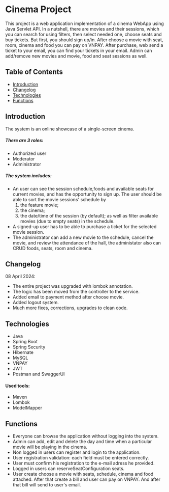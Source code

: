 # Cinema Project

This project is a web application implementation of a cinema WebApp using Java Servlet API.
In a nutshell, there are movies and their sessions, which you can search for using filters, then select needed one, choose seats and buy tickets. But first, you should sign up/in.
After choose a movie with seat, room, cinema and food you can pay on VNPAY. After purchase, web send a ticket to your email, you can find your tickets in your email. 
Admin can add/remove new movies and movie, food and seat sessions as well.

## Table of Contents
* [Introduction](#introduction)
* [Changelog](#changelog)
* [Technologies](#technologies)
* [Functions](#functions)

## Introduction
The system is an online showcase of a single-screen cinema.
##### There are 3 roles:
+ Authorized user
+ Moderator
+ Administrator

##### The system includes:
+ An user can see the session schedule,foods and available seats for current movies, and has the opportunity to sign up. The user should be able to sort the movie sessions' schedule by 
    1) the feature movie;
    2) the cinema; 
    3) the date/time of the session (by default); as well as filter available movies (due to empty seats) in the schedule.
+ A signed-up user has to be able to purchase a ticket for the selected movie session.
+ The administrator can add a new movie to the schedule, cancel the movie, and review the attendance of the hall, the administator also can CRUD foods, seats, room and cinema.

## Changelog
08 April 2024:
- The entire project was upgraded with lombok annotation.
- The logic has been moved from the controller to the service.
- Added email to payment method after choose movie.
- Added logout system.
- Much more fixes, corrections, upgrades to clean code.

## Technologies
* Java
* Spring Boot
* Spring Security
* Hibernate
* MySQL
* VNPAY
* JWT
* Postman and SwaggerUI
#### Used tools:
* Maven
* Lombok
* ModelMapper
  
## Functions
- Everyone can browse the application without logging into the system.
- Admin can add, edit and delete the day and time when a particular movie will be playing in the cinema.
- Non logged in users can register and login to the application.
- User registration validation: each field must be entered correctly.
- User must confirm his registration to the e-mail adress he provided.
- Logged in users can reserveSeatConfiguration seats.
- User create choose a movie with seats, schedule, cinema and food attached. After that create a bill and user can pay on VNPAY. And after that bill will send to user's email.
